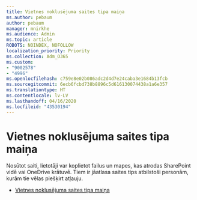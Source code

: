 ```yaml
---
title: Vietnes noklusējuma saites tipa maiņa
ms.author: pebaum
author: pebaum
manager: mnirkhe
ms.audience: Admin
ms.topic: article
ROBOTS: NOINDEX, NOFOLLOW
localization_priority: Priority
ms.collection: Adm_O365
ms.custom:
- "9002578"
- "4996"
ms.openlocfilehash: c759e8e02b086adc2d4d7e24caba3e1684b13fcb
ms.sourcegitcommit: 6ecb6fcbd738b8896c5d616130074438a1a6e357
ms.translationtype: HT
ms.contentlocale: lv-LV
ms.lasthandoff: 04/16/2020
ms.locfileid: "43530194"
---
```

# <a name="change-the-default-link-type-for-a-site"></a>Vietnes noklusējuma saites tipa maiņa

Nosūtot saiti, lietotāji var koplietot failus un mapes, kas atrodas SharePoint vidē vai OneDrive krātuvē. Tiem ir jāatlasa saites tips atbilstoši personām, kurām tie vēlas piešķirt atļauju.

- [Vietnes noklusējuma saites tipa maiņa](https://docs.microsoft.com/sharepoint/change-default-sharing-link)
